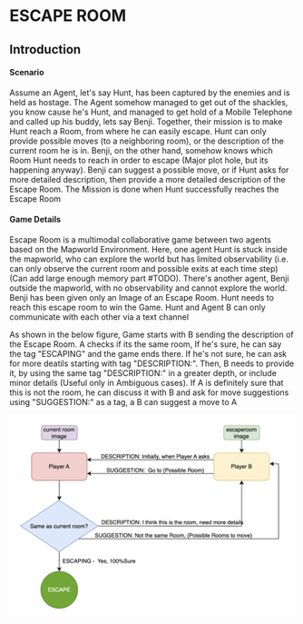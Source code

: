 # ESCAPE ROOM

## Introduction

#### Scenario
Assume an Agent, let's say Hunt, has been captured by the enemies and is held as hostage. The Agent somehow managed to get out of the shackles, you know cause he's Hunt, and managed to get hold of a Mobile Telephone and called up his buddy, lets say Benji. Together, their mission is to make Hunt reach a Room, from where he can easily escape. Hunt can only provide possible moves (to a neighboring room), or the description of the current room he is in. Benji, on the other hand, somehow knows which Room Hunt needs to reach in order to escape (Major plot hole, but its happening anyway). Benji can suggest a possible move, or if Hunt asks for more detailed description, then provide a more detailed description of the Escape Room. The Mission is done when Hunt successfully reaches the Escape Room


#### Game Details
Escape Room is a multimodal collaborative game between two agents based on the Mapworld Environment. Here, one agent Hunt is stuck inside the mapworld, who can explore the world but has limited observability (i.e. can only observe the current room and possible exits at each time step) (Can add large enough memory part #TODO). There's another agent, Benji outside the mapworld, with no observability and cannot explore the world. Benji has been given only an Image of an Escape Room. Hunt needs to reach this escape room to win the Game. Hunt and Agent B can only communicate with each other via a text channel

As shown in the below figure, Game starts with B sending the description of the Escape Room. A checks if its the same room, If he's sure, he can say the tag "ESCAPING" and the game ends there. If he's not sure, he can ask for more deatils starting with tag "DESCRIPTION:". Then, B needs to provide it, by using the same tag "DESCRIPTION:" in a greater depth, or include minor details (Useful only in Ambiguous cases). If A is definitely sure that this is not the room, he can discuss it with B and ask for move suggestions using "SUGGESTION:" as a tag, a B can suggest a move to A

![Captiones](flow.png)
